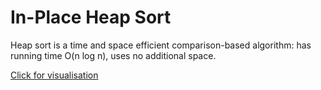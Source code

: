 # In-Place Heap Sort

Heap sort is a time and space efficient comparison-based algorithm: has running time O(n log n), uses no additional space.

[Click for visualisation](https://www.cs.usfca.edu/~galles/visualization/HeapSort.html)